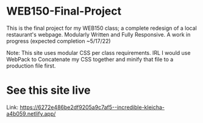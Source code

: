 # WEB150-Final-Project
This is the final project for my WEB150 class; a complete redesign of a local restaurant's webpage. Modularly Written and Fully Responsive. A work in progress (expected completion ~5/17/22)

Note: This site uses modular CSS per class requirements. IRL I would use WebPack to Concatenate my CSS together and minify that file to a production file first. 

# See this site live
Link: https://6272e486be2df9205a9c7af5--incredible-kleicha-a4b059.netlify.app/ 
